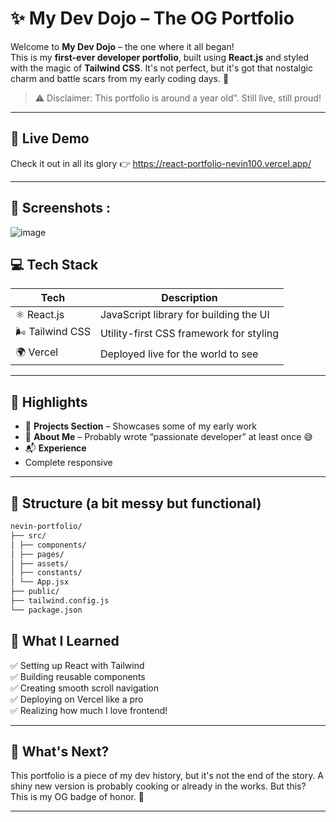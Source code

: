 
# ✨ My Dev Dojo – The OG Portfolio

Welcome to **My Dev Dojo** – the one where it all began!  
This is my **first-ever developer portfolio**, built using **React.js** and styled with the magic of **Tailwind CSS**. It's not perfect, but it's got that nostalgic charm and battle scars from my early coding days. 🚀

> ⚠️ Disclaimer: This portfolio is around a year old". Still live, still proud!

---

## 🔗 Live Demo

Check it out in all its glory 👉 https://react-portfolio-nevin100.vercel.app/

---
## 📸 Screenshots : 
![image](https://github.com/user-attachments/assets/6447a412-084f-4e94-92ce-74bd80f42354)


## 💻 Tech Stack

| Tech        | Description                                |
|-------------|--------------------------------------------|
| ⚛️ React.js | JavaScript library for building the UI     |
| 🌬 Tailwind CSS | Utility-first CSS framework for styling |
| 🌍 Vercel    | Deployed live for the world to see        |

---

## 📸 Highlights

- 💼 **Projects Section** – Showcases some of my early work
- 👤 **About Me** – Probably wrote “passionate developer” at least once 😅
- 📬 **Experience**
- Complete responsive 

---

## 🚧 Structure (a bit messy but functional)
``` bash
nevin-portfolio/
├── src/
│ ├── components/
│ ├── pages/
│ ├── assets/
│ ├── constants/
│ └── App.jsx
├── public/
├── tailwind.config.js
└── package.json


```

## 🧠 What I Learned

✅ Setting up React with Tailwind  
✅ Building reusable components  
✅ Creating smooth scroll navigation  
✅ Deploying on Vercel like a pro  
✅ Realizing how much I love frontend!

---

## 🎯 What's Next?

This portfolio is a piece of my dev history, but it's not the end of the story. A shiny new version is probably cooking or already in the works. But this? This is my OG badge of honor. 🏅

---

